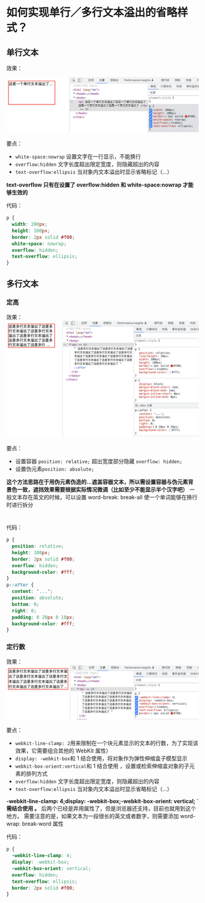 # 如何实现单行／多行文本溢出的省略样式？

## 单行文本

效果：

![img](images/s2022-11-24-11.22.21.png)

要点：

- `white-space:nowrap` 设置文字在一行显示，不能换行
- `overflow:hidden` 文字长度超出限定宽度，则隐藏超出的内容
- `text-overflow:ellipsis` 当对象内文本溢出时显示省略标记（...）

**text-overflow 只有在设置了 overflow:hidden 和 white-space:nowrap 才能够生效的**

代码：

```css
p {
  width: 200px;
  height: 100px;
  border: 2px solid #f00;
  white-space: nowrap;
  overflow: hidden;
  text-overflow: ellipsis;
}
```

## 多行文本

### 定高

效果：  
![img](images/s2022-11-24-11.44.03.png)

要点：

- 设置容器 `position: relative;`
  超出宽度部分隐藏 `overflow: hidden;`
- 设置伪元素`position: absolute;`

**这个方法思路在于用伪元素伪造的...遮盖容器文本，所以需设置容器与伪元素背景色一致，遮挡效果需要根据实际情况微调（比如至少不能显示半个汉字吧）**
一般文本存在英文的时候，可以设置 word-break: break-all 使一个单词能够在换行时进行拆分

#

代码：

```css
p {
  position: relative;
  height: 100px;
  border: 2px solid #f00;
  overflow: hidden;
  background-color: #fff;
}
p::after {
  content: "...";
  position: absolute;
  bottom: 0;
  right: 0;
  padding: 0 20px 0 10px;
  background-color: #fff;
}
```

### 定行数

效果：  
![img](images/s2022-11-24-12.05.01.png)

要点：

- `webkit-line-clamp: 2`用来限制在一个块元素显示的文本的行数，为了实现该效果，它需要组合其他的 WebKit 属性）
- `display: -webkit-box`和 1 结合使用，将对象作为弹性伸缩盒子模型显示
- `webkit-box-orient:vertical`和 1 结合使用 ，设置或检索伸缩盒对象的子元素的排列方式
- `overflow:hidden` 文字长度超出限定宽度，则隐藏超出的内容
- `text-overflow:ellipsis` 当对象内文本溢出时显示省略标记（...）

**-webkit-line-clamp: 4;display: -webkit-box;-webkit-box-orient: vertical; `需结合使用 。**
后两个已经是弃用属性了，但是浏览器还支持，目前也就用到这个地方。
需要注意的是，如果文本为一段很长的英文或者数字，则需要添加 word-wrap: break-word 属性

代码：

```css
p {
  -webkit-line-clamp: 4;
  display: -webkit-box;
  -webkit-box-orient: vertical;
  overflow: hidden;
  text-overflow: ellipsis;
  border: 2px solid #f00;
}
```
